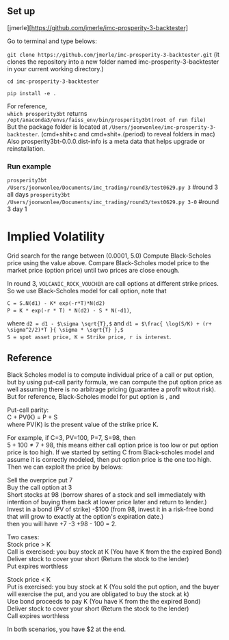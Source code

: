 ## Set up

[jmerle][https://github.com/jmerle/imc-prosperity-3-backtester]

Go to terminal and type belows:

```git clone https://github.com/jmerle/imc-prosperity-3-backtester.git```
(it clones the repository into a new folder named imc-prosperity-3-backtester in your current working directory.)

```cd imc-prosperity-3-backtester```

```pip install -e .```

For reference,    
```which prosperity3bt```   returns ```/opt/anaconda3/envs/faiss_env/bin/prosperity3bt(root of run file)```    
But the package folder is located at  ```/Users/joonwonlee/imc-prosperity-3-backtester```. (cmd+shit+c and cmd+shit+.(period) to reveal folders in mac)   
Also prosperity3bt-0.0.0.dist-info is a meta data that helps upgrade or reinstallation.   

### Run example
```prosperity3bt /Users/joonwonlee/Documents/imc_trading/round3/test0629.py 3```       #round 3 all days
```prosperity3bt /Users/joonwonlee/Documents/imc_trading/round3/test0629.py 3-0```     #round 3 day 1


# Implied Volatility
Grid search for the range between (0.0001, 5.0)
Compute Black-Scholes price using the value above.
Compare Black-Scholes model price to the market price (option price) until two prices are close enough.

In round 3, ```VOLCANIC_ROCK_VOUCHER``` are call options at different strike prices. So we use Black-Scholes model for call option, note that   

```C = S.N(d1) - K* exp(-r*T)*N(d2)```   
```P = K * exp(-r * T) * N(d2) - S * N(-d1)```,   

where ```d2 = d1 - $\sigma \sqrt{T},$``` and ```d1 = $\frac{ \log(S/K) + (r+ \sigma^2/2)*T }{ \sigma * \sqrt{T} },$```   
```S = spot asset price, K = Strike price, r is interest```.    

## Reference
Black Scholes model is to compute individual price of a call or put option, but by using put-call parity formula, we can compute the put option price as well assuming there is no arbitrage pricing (guarantee a profit witout risk). But for reference, Black-Scholes model for put option is
, and
  
Put-call parity:     
C + PV(K) = P + S     
where PV(K) is the present value of the strike price K.   
  
For example, if C=3, PV=100, P=7, S=98, then    
$5+100 \neq 7+98$, this means either call option price is too low or put option price is too high. If we started by setting C from Black-scholes model and assume it is correctly modeled, then put option price is the one too high. Then we can exploit the price by belows:   
    
Sell the overprice put 7   
Buy the call option at 3   
Short stocks at 98 (borrow shares of a stock and sell immediately with intention of buying them back at lower price later and return to lender.)   
Invest in a bond (PV of strike) -$100 (from 98, invest it in a risk-free bond that will grow to exactly at the option's expiration date.)  
then you will have +7 -3 +98 - 100 = 2.   
  
Two cases:      
Stock price > K      
Call is exercised: you buy stock at K   (You have K from the the expired Bond)   
Deliver stock to cover your short       (Return the stock to the lender)   
Put expires worthless        

Stock price < K       
Put is exercised: you buy stock at K    (You sold the put option, and the buyer will exercise the put, and you are obligated to buy the stock at k)       
Use bond proceeds to pay K              (You have K from the the expired Bond)    
Deliver stock to cover your short       (Return the stock to the lender)   
Call expires worthless      

In both scenarios, you have $2 at the end.       





